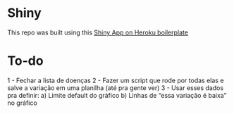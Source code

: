 # Shiny

This repo was built using this [Shiny App on Heroku boilerplate](https://github.com/virtualstaticvoid/heroku-shiny-app)

# To-do

1 - Fechar a lista de doenças
2 - Fazer um script que rode por todas elas e salve a variação em uma planilha (até pra gente ver)
3 - Usar esses dados pra definir:
a) Limite default do gráfico
b) Linhas de “essa variação é baixa” no gráfico